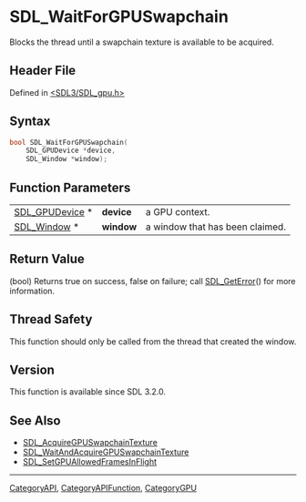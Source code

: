 # SDL_WaitForGPUSwapchain

Blocks the thread until a swapchain texture is available to be acquired.

## Header File

Defined in [<SDL3/SDL_gpu.h>](https://github.com/libsdl-org/SDL/blob/main/include/SDL3/SDL_gpu.h)

## Syntax

```c
bool SDL_WaitForGPUSwapchain(
    SDL_GPUDevice *device,
    SDL_Window *window);
```

## Function Parameters

|                                  |            |                                 |
| -------------------------------- | ---------- | ------------------------------- |
| [SDL_GPUDevice](SDL_GPUDevice) * | **device** | a GPU context.                  |
| [SDL_Window](SDL_Window) *       | **window** | a window that has been claimed. |

## Return Value

(bool) Returns true on success, false on failure; call
[SDL_GetError](SDL_GetError)() for more information.

## Thread Safety

This function should only be called from the thread that created the
window.

## Version

This function is available since SDL 3.2.0.

## See Also

- [SDL_AcquireGPUSwapchainTexture](SDL_AcquireGPUSwapchainTexture)
- [SDL_WaitAndAcquireGPUSwapchainTexture](SDL_WaitAndAcquireGPUSwapchainTexture)
- [SDL_SetGPUAllowedFramesInFlight](SDL_SetGPUAllowedFramesInFlight)

----
[CategoryAPI](CategoryAPI), [CategoryAPIFunction](CategoryAPIFunction), [CategoryGPU](CategoryGPU)

